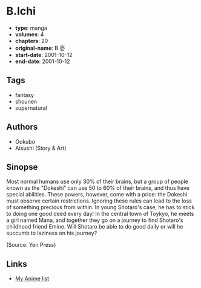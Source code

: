 # B.Ichi

-   **type**: manga
-   **volumes**: 4
-   **chapters**: 20
-   **original-name**: B 壱
-   **start-date**: 2001-10-12
-   **end-date**: 2001-10-12

## Tags

-   fantasy
-   shounen
-   supernatural

## Authors

-   Ookubo
-   Atsushi (Story & Art)

## Sinopse

Most normal humans use only 30% of their brains, but a group of people known as the "Dokeshi" can use 50 to 60% of their brains, and thus have special abilities. These powers, however, come with a price: the Dokeshi must observe certain restrictions. Ignoring these rules can lead to the loss of something precious from within. In young Shotaro's case, he has to stick to doing one good deed every day! In the central town of Toykyo, he meets a girl named Mana, and together they go on a journey to find Shotaro's childhood friend Emine. Will Shotaro be able to do good daily or will he succumb to laziness on his journey?

(Source: Yen Press)

## Links

-   [My Anime list](https://myanimelist.net/manga/10454/BIchi)
